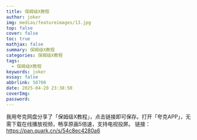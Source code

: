 ```yaml
---
title: 保姆级X教程
author: joker
img: medias/featureimages/13.jpg
top: false
cover: false
toc: true
mathjax: false
summary: 保姆级X教程
categories: 保姆级X教程
tags:
  - 保姆级X教程
keywords: joker
essay: false
abbrlink: 58700
date: 2025-04-20 23:38:50
coverImg:
password:
---
```


我用夸克网盘分享了「保姆级X教程」，点击链接即可保存。打开「夸克APP」，无需下载在线播放视频，畅享原画5倍速，支持电视投屏。
链接：https://pan.quark.cn/s/54c8ec4280a6
